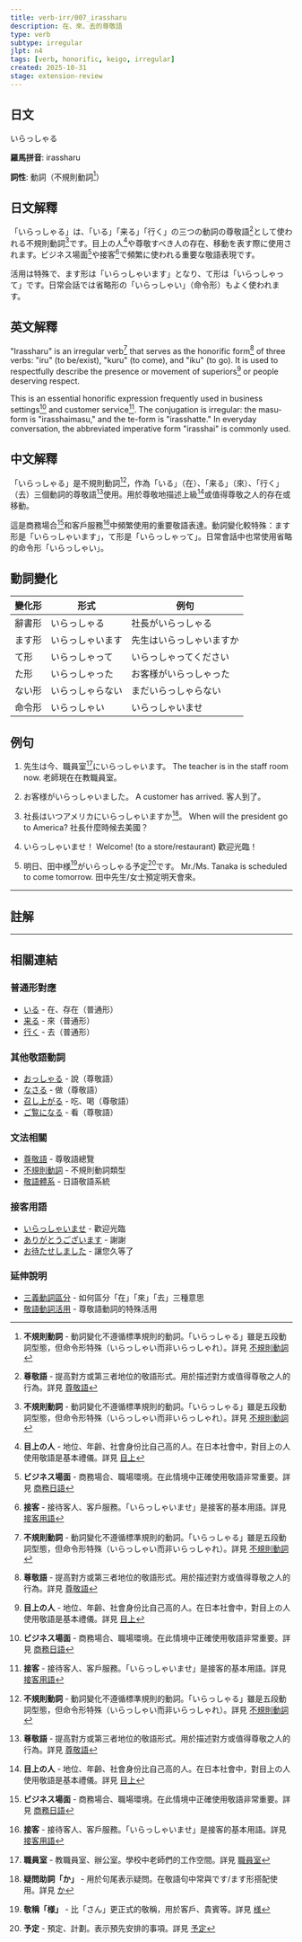 ```yaml
---
title: verb-irr/007_irassharu
description: 在、來、去的尊敬語
type: verb
subtype: irregular
jlpt: n4
tags: [verb, honorific, keigo, irregular]
created: 2025-10-31
stage: extension-review
---
```


## 日文
いらっしゃる

**羅馬拼音**: irassharu

**詞性**: 動詞（不規則動詞[^irregular]）

## 日文解釋

「いらっしゃる」は、「いる」「来る」「行く」の三つの動詞の尊敬語[^sonkeigo]として使われる不規則動詞[^irregular]です。目上の人[^meue]や尊敬すべき人の存在、移動を表す際に使用されます。ビジネス場面[^business]や接客[^customer-service]で頻繁に使われる重要な敬語表現です。

活用は特殊で、ます形は「いらっしゃいます」となり、て形は「いらっしゃって」です。日常会話では省略形の「いらっしゃい」（命令形）もよく使われます。

## 英文解釋

"Irassharu" is an irregular verb[^irregular] that serves as the honorific form[^sonkeigo] of three verbs: "iru" (to be/exist), "kuru" (to come), and "iku" (to go). It is used to respectfully describe the presence or movement of superiors[^meue] or people deserving respect.

This is an essential honorific expression frequently used in business settings[^business] and customer service[^customer-service]. The conjugation is irregular: the masu-form is "irasshaimasu," and the te-form is "irasshatte." In everyday conversation, the abbreviated imperative form "irasshai" is commonly used.

## 中文解釋

「いらっしゃる」是不規則動詞[^irregular]，作為「いる」（在）、「来る」（來）、「行く」（去）三個動詞的尊敬語[^sonkeigo]使用。用於尊敬地描述上級[^meue]或值得尊敬之人的存在或移動。

這是商務場合[^business]和客戶服務[^customer-service]中頻繁使用的重要敬語表達。動詞變化較特殊：ます形是「いらっしゃいます」，て形是「いらっしゃって」。日常會話中也常使用省略的命令形「いらっしゃい」。

## 動詞變化

| 變化形 | 形式 | 例句 |
|--------|------|------|
| 辭書形 | いらっしゃる | 社長がいらっしゃる |
| ます形 | いらっしゃいます | 先生はいらっしゃいますか |
| て形 | いらっしゃって | いらっしゃってください |
| た形 | いらっしゃった | お客様がいらっしゃった |
| ない形 | いらっしゃらない | まだいらっしゃらない |
| 命令形 | いらっしゃい | いらっしゃいませ |

## 例句

1. 先生は今、職員室[^shokuin-shitsu]にいらっしゃいます。
   The teacher is in the staff room now.
   老師現在在教職員室。

2. お客様がいらっしゃいました。
   A customer has arrived.
   客人到了。

3. 社長はいつアメリカにいらっしゃいますか[^ka]。
   When will the president go to America?
   社長什麼時候去美國？

4. いらっしゃいませ！
   Welcome! (to a store/restaurant)
   歡迎光臨！

5. 明日、田中様[^sama]がいらっしゃる予定[^yotei]です。
   Mr./Ms. Tanaka is scheduled to come tomorrow.
   田中先生/女士預定明天會來。

---

## 註解

[^irregular]: **不規則動詞** - 動詞變化不遵循標準規則的動詞。「いらっしゃる」雖是五段動詞型態，但命令形特殊（いらっしゃい而非いらっしゃれ）。詳見 [不規則動詞](../grammar/verb-types/irregular.md)

[^sonkeigo]: **尊敬語** - 提高對方或第三者地位的敬語形式。用於描述對方或值得尊敬之人的行為。詳見 [尊敬語](../grammar/keigo/sonkeigo.md)

[^meue]: **目上の人** - 地位、年齡、社會身份比自己高的人。在日本社會中，對目上の人使用敬語是基本禮儀。詳見 [目上](../concept/meue.md)

[^business]: **ビジネス場面** - 商務場合、職場環境。在此情境中正確使用敬語非常重要。詳見 [商務日語](../context/business.md)

[^customer-service]: **接客** - 接待客人、客戶服務。「いらっしゃいませ」是接客的基本用語。詳見 [接客用語](../context/customer-service.md)

[^shokuin-shitsu]: **職員室** - 教職員室、辦公室。學校中老師們的工作空間。詳見 [職員室](../noun/shokuin-shitsu.md)

[^ka]: **疑問助詞「か」** - 用於句尾表示疑問。在敬語句中常與です/ます形搭配使用。詳見 [か](../particle/ka.md)

[^sama]: **敬稱「様」** - 比「さん」更正式的敬稱，用於客戶、貴賓等。詳見 [様](../suffix/sama.md)

[^yotei]: **予定** - 預定、計劃。表示預先安排的事項。詳見 [予定](../noun/yotei.md)

---

## 相關連結

### 普通形對應
- [いる](../verb-ru/iru.md) - 在、存在（普通形）
- [来る](../verb-irr/kuru.md) - 來（普通形）
- [行く](../verb-u/iku.md) - 去（普通形）

### 其他敬語動詞
- [おっしゃる](001_ossharu.md) - 說（尊敬語）
- [なさる](002_nasaru.md) - 做（尊敬語）
- [召し上がる](../verb-u/meshiagaru.md) - 吃、喝（尊敬語）
- [ご覧になる](goranninaru.md) - 看（尊敬語）

### 文法相關
- [尊敬語](../grammar/keigo/sonkeigo.md) - 尊敬語總覽
- [不規則動詞](../grammar/verb-types/irregular.md) - 不規則動詞類型
- [敬語體系](../grammar/keigo/overview.md) - 日語敬語系統

### 接客用語
- [いらっしゃいませ](../phrase/irasshaimase.md) - 歡迎光臨
- [ありがとうございます](../phrase/arigatougozaimasu.md) - 謝謝
- [お待たせしました](../phrase/omatase-shimashita.md) - 讓您久等了

### 延伸說明
- [三義動詞區分](../extension/irassharu-usage.md) - 如何區分「在」「來」「去」三種意思
- [敬語動詞活用](../extension/honorific-verb-conjugation.md) - 尊敬語動詞的特殊活用
